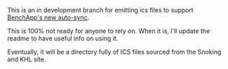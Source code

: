 This is an in development branch for emitting ics files to support [BenchApp's new auto-sync](https://feedback.benchapp.com/announcements/sync-your-teams-schedule-to-your-league).

This is 100% not ready for anyone to rely on. When it is, I'll update the readme to have useful info on using it.

Eventually, it will be a directory fully of ICS files sourced from the Snoking and KHL site.
